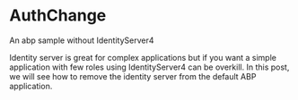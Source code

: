 # AuthChange
 An abp sample without IdentityServer4


Identity server is great for complex applications but if you want a simple application with few roles using IdentityServer4 can be overkill. In this post, we will see how to remove the identity server from the default ABP application.

